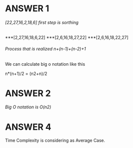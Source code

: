 # ANSWER 1

###### [22,27,16,2,18,6] first step is sorthing

***[2,27,16,18,6,22]
***[2,6,16,18,27,22]
***[2,6,16,18,22,27]

###### Process that is realized n+(n-1)+(n-2)+1

We can calculate big o notation like this 

n*(n+1)/2 = (n2+n)/2

# ANSWER 2

###### Big O notation is O(n2)

# ANSWER 4

Time Complexity is considering as Average Case. 



